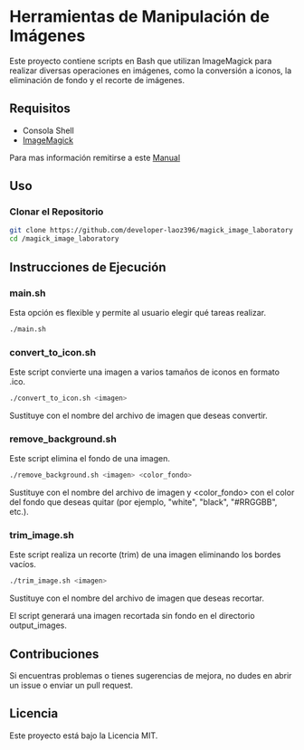 # Herramientas de Manipulación de Imágenes

Este proyecto contiene scripts en Bash que utilizan ImageMagick para realizar diversas operaciones en imágenes, como la conversión a iconos, la eliminación de fondo y el recorte de imágenes.

## Requisitos

- Consola Shell
- [ImageMagick](https://imagemagick.org/script/download.php)

Para mas información remitirse a este [Manual](REQUERIMENTS.md)

## Uso

### Clonar el Repositorio

```bash
git clone https://github.com/developer-laoz396/magick_image_laboratory
cd /magick_image_laboratory
```

## Instrucciones de Ejecución

### main.sh

Esta opción es flexible y permite al usuario elegir qué tareas realizar.

```bash
./main.sh
```

### convert_to_icon.sh

Este script convierte una imagen a varios tamaños de iconos en formato .ico.

```bash
./convert_to_icon.sh <imagen>
```

Sustituye <imagen> con el nombre del archivo de imagen que deseas convertir.

### remove_background.sh

Este script elimina el fondo de una imagen.

```bash
./remove_background.sh <imagen> <color_fondo>
```

Sustituye <imagen> con el nombre del archivo de imagen y <color_fondo> con el color del fondo que deseas quitar (por ejemplo, "white", "black", "#RRGGBB", etc.).

### trim_image.sh

Este script realiza un recorte (trim) de una imagen eliminando los bordes vacíos.

```bash
./trim_image.sh <imagen>
```

Sustituye <imagen> con el nombre del archivo de imagen que deseas recortar.

El script generará una imagen recortada sin fondo en el directorio output_images.

## Contribuciones

Si encuentras problemas o tienes sugerencias de mejora, no dudes en abrir un issue o enviar un pull request.

## Licencia

Este proyecto está bajo la Licencia MIT.
